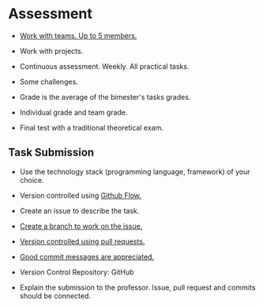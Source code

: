 Assessment
====

- [Work with teams. Up to 5 members.](https://au.indeed.com/career-advice/interviewing/how-do-you-ensure-you-work-well-in-a-team)

- Work with projects.

- Continuous assessment. Weekly. All practical tasks.

- Some challenges.

- Grade is the average of the bimester's tasks grades. 

- Individual grade and team grade.

- Final test with a traditional theoretical exam.

## Task Submission

- Use the technology stack (programming language, framework) of your choice.

- Version controlled using [Github Flow.](https://medium.com/@patrickporto/4-branching-workflows-for-git-30d0aaee7bf)

- Create an issue to describe the task.

- [Create a branch to work on the issue.](https://docs.github.com/en/issues/tracking-your-work-with-issues/creating-a-branch-for-an-issue)

- [Version controlled using pull requests.](https://docs.github.com/en/pull-requests/collaborating-with-pull-requests/proposing-changes-to-your-work-with-pull-requests/creating-a-pull-request)

- [Good commit messages are appreciated.](https://www.freecodecamp.org/news/how-to-write-better-git-commit-messages/)

- Version Control Repository: GitHub

- Explain the submission to the professor. Issue, pull request and commits should be connected.

